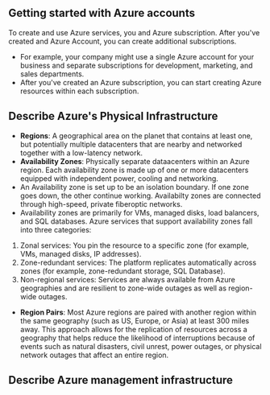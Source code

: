 ## Getting started with Azure accounts
To create and use Azure services, you and Azure subscription. After you've created and Azure Account, you can create additional subscriptions. 
- For example, your company might use a single Azure account for your business and separate subscriptions for development, marketing, and sales departments. 
- After you've created an Azure subscription, you can start creating Azure resources within each subscription.
## Describe Azure's Physical Infrastructure
- **Regions**: A geographical area on the planet that contains at least one, but potentially multiple datacenters that are nearby and networked together with a low-latency network. 
- **Availability Zones**: Physically separate dataacenters within an Azure region. Each availability zone is made up of one or more datacenters equipped with independent power, cooling and networking.
- An Availability zone is set up to be an isolation boundary. If one zone goes down, the other continue working. Availabilty zones are connected through high-speed, private fiberoptic networks.
- Availability zones are primarily for VMs, managed disks, load balancers, and SQL databases. Azure services that support availability zones fall into three categories:

1. Zonal services: You pin the resource to a specific zone (for example, VMs, managed disks, IP addresses).
2. Zone-redundant services: The platform replicates automatically across zones (for example, zone-redundant storage, SQL Database).
3. Non-regional services: Services are always available from Azure geographies and are resilient to zone-wide outages as well as region-wide outages.

- **Region Pairs**: Most Azure regions are paired with another region within the same geography (such as US, Europe, or Asia) at least 300 miles away. This approach allows for the replication of resources across a geography that helps reduce the likelihood of interruptions because of events such as natural disasters, civil unrest, power outages, or physical network outages that affect an entire region.

## Describe Azure management infrastructure
